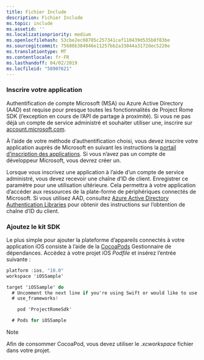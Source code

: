 ```yaml
---
title: Fichier Include
description: Fichier Include
ms.topic: include
ms.assetid: ''
ms.localizationpriority: medium
ms.openlocfilehash: 53cbe2ec68785c257341caf110439d535b8f83be
ms.sourcegitcommit: 75680b384946e11257bb2a33044a3172dec5220e
ms.translationtype: MT
ms.contentlocale: fr-FR
ms.lasthandoff: 04/02/2019
ms.locfileid: "58907621"
---
```

### <a name="register-your-app"></a>Inscrire votre application

Authentification de compte Microsoft (MSA) ou Azure Active Directory (AAD) est requise pour presque toutes les fonctionnalités de Project Rome SDK (l’exception en cours de l’API de partage à proximité). Si vous ne pas déjà un compte de service administré et souhaiter utiliser une, inscrire sur [account.microsoft.com](https://account.microsoft.com/account).

À l’aide de votre méthode d’authentification choisi, vous devez inscrire votre application auprès de Microsoft en suivant les instructions la [portail d’inscription des applications](https://apps.dev.microsoft.com/). Si vous n’avez pas un compte de développeur Microsoft, vous devrez créer un.

Lorsque vous inscrivez une application à l’aide d’un compte de service administré, vous devez recevoir une chaîne d’ID de client. Enregistrer ce paramètre pour une utilisation ultérieure. Cela permettra à votre application d’accéder aux ressources de la plate-forme de périphériques connectés de Microsoft. Si vous utilisez AAD, consultez [Azure Active Directory Authentication Libraries](https://docs.microsoft.com/azure/active-directory/develop/active-directory-authentication-libraries) pour obtenir des instructions sur l’obtention de chaîne d’ID du client.

### <a name="add-the-sdk"></a>Ajoutez le kit SDK

Le plus simple pour ajouter la plateforme d’appareils connectés à votre application iOS consiste à l’aide de la [CocoaPods](https://cocoapods.org/) Gestionnaire de dépendances. Accédez à votre projet iOS *Podfile* et insérez l’entrée suivante :

```ObjectiveC
platform :ios, "10.0"
workspace 'iOSSample'

target 'iOSSample' do
  # Uncomment the next line if you're using Swift or would like to use dynamic frameworks
  # use_frameworks!

    pod 'ProjectRomeSdk'

  # Pods for iOSSample
```

> [!NOTE]
> Afin de consommer CocoaPod, vous devez utiliser le _.xcworkspace_ fichier dans votre projet.
